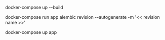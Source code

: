 docker-compose up --build

docker-compose run app alembic revision --autogenerate -m '<< revision name >>'

docker-compose up app
